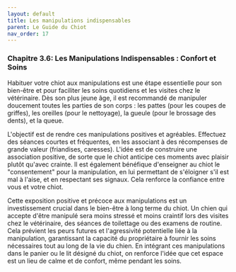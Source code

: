 ```yaml
---
layout: default
title: Les manipulations indispensables
parent: Le Guide du Chiot
nav_order: 17
---
```


### **Chapitre 3.6: Les Manipulations Indispensables : Confort et Soins**

Habituer votre chiot aux manipulations est une étape essentielle pour son bien-être et pour faciliter les soins quotidiens et les visites chez le vétérinaire. Dès son plus jeune âge, il est recommandé de manipuler doucement toutes les parties de son corps : les pattes (pour les coupes de griffes), les oreilles (pour le nettoyage), la gueule (pour le brossage des dents), et la queue.

L'objectif est de rendre ces manipulations positives et agréables. Effectuez des séances courtes et fréquentes, en les associant à des récompenses de grande valeur (friandises, caresses). L'idée est de construire une association positive, de sorte que le chiot anticipe ces moments avec plaisir plutôt qu'avec crainte. Il est également bénéfique d'enseigner au chiot le "consentement" pour la manipulation, en lui permettant de s'éloigner s'il est mal à l'aise, et en respectant ses signaux. Cela renforce la confiance entre vous et votre chiot.

Cette exposition positive et précoce aux manipulations est un investissement crucial dans le bien-être à long terme du chiot. Un chien qui accepte d'être manipulé sera moins stressé et moins craintif lors des visites chez le vétérinaire, des séances de toilettage ou des examens de routine. Cela prévient les peurs futures et l'agressivité potentielle liée à la manipulation, garantissant la capacité du propriétaire à fournir les soins nécessaires tout au long de la vie du chien. En intégrant ces manipulations dans le panier ou le lit désigné du chiot, on renforce l'idée que cet espace est un lieu de calme et de confort, même pendant les soins. 